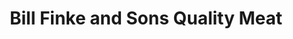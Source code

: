 ---
title: "Bill Finke and Sons Quality Meat"
url: /fort-wright/bill-finke-and-sons-quality-meat/
shop: convenience
---